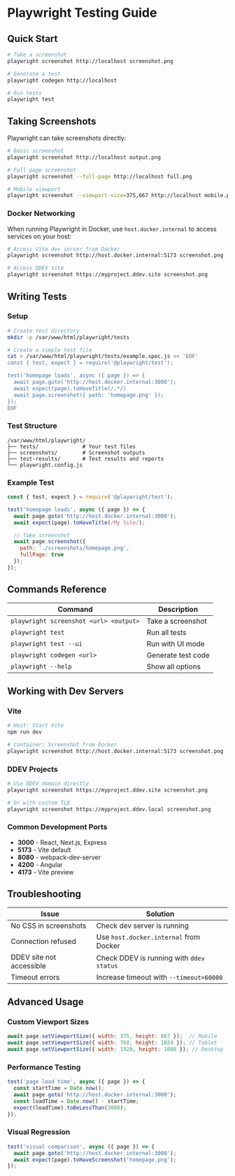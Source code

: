 # Playwright Testing Guide

## Quick Start

```bash
# Take a screenshot
playwright screenshot http://localhost screenshot.png

# Generate a test
playwright codegen http://localhost

# Run tests
playwright test
```

## Taking Screenshots

Playwright can take screenshots directly:

```bash
# Basic screenshot
playwright screenshot http://localhost output.png

# Full page screenshot
playwright screenshot --full-page http://localhost full.png

# Mobile viewport
playwright screenshot --viewport-size=375,667 http://localhost mobile.png
```

### Docker Networking

When running Playwright in Docker, use `host.docker.internal` to access services on your host:

```bash
# Access Vite dev server from Docker
playwright screenshot http://host.docker.internal:5173 screenshot.png

# Access DDEV site
playwright screenshot https://myproject.ddev.site screenshot.png
```

## Writing Tests

### Setup

```bash
# Create test directory
mkdir -p /var/www/html/playwright/tests

# Create a simple test file
cat > /var/www/html/playwright/tests/example.spec.js << 'EOF'
const { test, expect } = require('@playwright/test');

test('homepage loads', async ({ page }) => {
  await page.goto('http://host.docker.internal:3000');
  await expect(page).toHaveTitle(/.*/)
  await page.screenshot({ path: 'homepage.png' });
});
EOF
```

### Test Structure

```
/var/www/html/playwright/
├── tests/              # Your test files
├── screenshots/        # Screenshot outputs
├── test-results/       # Test results and reports
└── playwright.config.js
```

### Example Test

```javascript
const { test, expect } = require('@playwright/test');

test('homepage loads', async ({ page }) => {
  await page.goto('http://host.docker.internal:3000');
  await expect(page).toHaveTitle(/My Site/);

  // Take screenshot
  await page.screenshot({
    path: './screenshots/homepage.png',
    fullPage: true
  });
});
```

## Commands Reference

| Command | Description |
|---------|-------------|
| `playwright screenshot <url> <output>` | Take a screenshot |
| `playwright test` | Run all tests |
| `playwright test --ui` | Run with UI mode |
| `playwright codegen <url>` | Generate test code |
| `playwright --help` | Show all options |

## Working with Dev Servers

### Vite
```bash
# Host: Start Vite
npm run dev

# Container: Screenshot from Docker
playwright screenshot http://host.docker.internal:5173 screenshot.png
```

### DDEV Projects
```bash
# Use DDEV domain directly
playwright screenshot https://myproject.ddev.site screenshot.png

# Or with custom TLD
playwright screenshot https://myproject.ddev.local screenshot.png
```

### Common Development Ports
- **3000** - React, Next.js, Express
- **5173** - Vite default
- **8080** - webpack-dev-server
- **4200** - Angular
- **4173** - Vite preview

## Troubleshooting

| Issue | Solution |
|-------|----------|
| No CSS in screenshots | Check dev server is running |
| Connection refused | Use `host.docker.internal` from Docker |
| DDEV site not accessible | Check DDEV is running with `ddev status` |
| Timeout errors | Increase timeout with `--timeout=60000` |

## Advanced Usage

### Custom Viewport Sizes
```javascript
await page.setViewportSize({ width: 375, height: 667 });  // Mobile
await page.setViewportSize({ width: 768, height: 1024 }); // Tablet
await page.setViewportSize({ width: 1920, height: 1080 }); // Desktop
```

### Performance Testing
```javascript
test('page load time', async ({ page }) => {
  const startTime = Date.now();
  await page.goto('http://host.docker.internal:3000');
  const loadTime = Date.now() - startTime;
  expect(loadTime).toBeLessThan(3000);
});
```

### Visual Regression
```javascript
test('visual comparison', async ({ page }) => {
  await page.goto('http://host.docker.internal:3000');
  await expect(page).toHaveScreenshot('homepage.png');
});
```